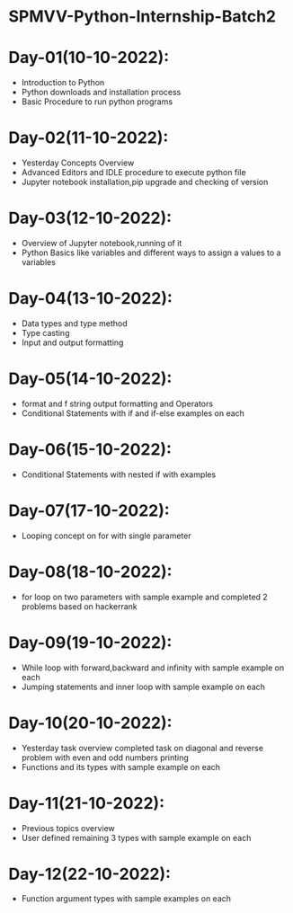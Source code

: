 # SPMVV-Python-Internship-Batch2

# Day-01(10-10-2022):
  - Introduction to Python
  - Python downloads and installation process
  - Basic Procedure to run python programs

# Day-02(11-10-2022):
  - Yesterday Concepts Overview
  - Advanced Editors and IDLE procedure to execute python file
  - Jupyter notebook installation,pip upgrade and checking of version

# Day-03(12-10-2022):
  - Overview of Jupyter notebook,running of it
  - Python Basics like variables and different ways to assign a values to a variables

# Day-04(13-10-2022):
  - Data types and type method
  - Type casting
  - Input and output formatting

# Day-05(14-10-2022):
  - format and f string output formatting and Operators
  - Conditional Statements with if and if-else examples on each

# Day-06(15-10-2022):
  - Conditional Statements with nested if with examples

# Day-07(17-10-2022):
  - Looping concept on for with single parameter 

# Day-08(18-10-2022):
  - for loop on two parameters with sample example and completed 2 problems based on hackerrank 

# Day-09(19-10-2022):
  - While loop with forward,backward and infinity with sample example on each
  - Jumping statements and inner loop with sample example on each

# Day-10(20-10-2022):
  - Yesterday task overview completed task on diagonal and reverse problem with even and odd numbers printing
  - Functions and its types with sample example on each

# Day-11(21-10-2022):
  - Previous topics overview
  - User defined remaining 3 types with sample example on each

# Day-12(22-10-2022):
  - Function argument types with sample examples on each
